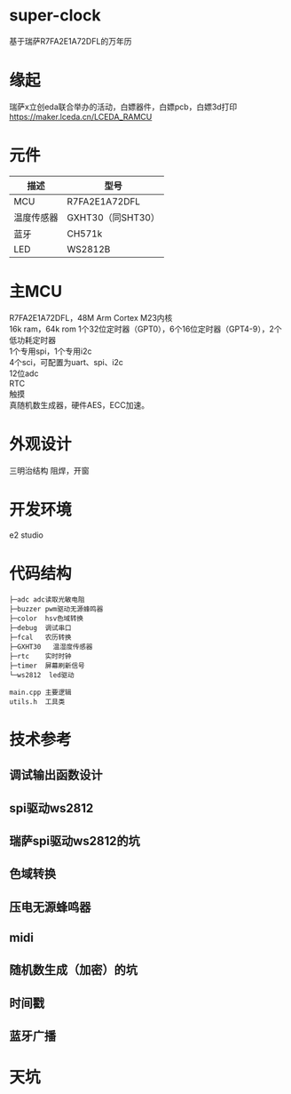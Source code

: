 # super-clock
基于瑞萨R7FA2E1A72DFL的万年历

# 缘起
瑞萨x立创eda联合举办的活动，白嫖器件，白嫖pcb，白嫖3d打印
https://maker.lceda.cn/LCEDA_RAMCU

# 元件
| 描述  | 型号 |
| ------------- | ------------- |
| MCU  | R7FA2E1A72DFL  |
| 温度传感器  | GXHT30（同SHT30）  |
| 蓝牙  |  CH571k  |
| LED  |  WS2812B  |

# 主MCU
R7FA2E1A72DFL，48M Arm Cortex M23内核  
16k ram，64k rom
1个32位定时器（GPT0），6个16位定时器（GPT4-9），2个低功耗定时器  
1个专用spi，1个专用i2c  
4个sci，可配置为uart、spi、i2c  
12位adc  
RTC  
触摸  
真随机数生成器，硬件AES，ECC加速。

# 外观设计
三明治结构
阻焊，开窗
# 开发环境
e2 studio
# 代码结构
```
├─adc adc读取光敏电阻
├─buzzer pwm驱动无源蜂鸣器
├─color  hsv色域转换
├─debug  调试串口
├─fcal   农历转换
├─GXHT30   温湿度传感器
├─rtc    实时时钟
├─timer  屏幕刷新信号
└─ws2812  led驱动

main.cpp 主要逻辑
utils.h  工具类
```
# 技术参考
## 调试输出函数设计
## spi驱动ws2812
## 瑞萨spi驱动ws2812的坑
## 色域转换
## 压电无源蜂鸣器
## midi
## 随机数生成（加密）的坑
## 时间戳
## 蓝牙广播

# 天坑
